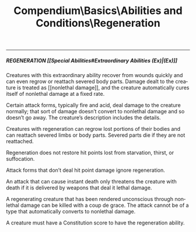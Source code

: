 ﻿---
lang: en
aliases: [Regeneration]
title: Compendium\Basics\Abilities and Conditions\Regeneration
tag: Abilities, Conditions
---

---
##### REGENERATION [[Special Abilities#Extraordinary Abilities (Ex)|(Ex)]]

Creatures with this extraordinary ability recover from wounds quickly and can even regrow or reattach severed body parts. Damage dealt to the creature is treated as [[nonlethal damage]], and the creature automatically cures itself of nonlethal damage at a fixed rate.

Certain attack forms, typically fire and acid, deal damage to the creature normally; that sort of damage doesn’t convert to nonlethal damage and so doesn’t go away. The creature’s description includes the details.

Creatures with regeneration can regrow lost portions of their bodies and can reattach severed limbs or body parts. Severed parts die if they are not reattached.

Regeneration does not restore hit points lost from starvation, thirst, or suffocation.

Attack forms that don’t deal hit point damage ignore regeneration.

An attack that can cause instant death only threatens the creature with death if it is delivered by weapons that deal it lethal damage.

A regenerating creature that has been rendered unconscious through nonlethal damage can be killed with a coup de grace. The attack cannot be of a type that automatically converts to nonlethal damage.

A creature must have a Constitution score to have the regeneration ability.  

<br><br>
---
